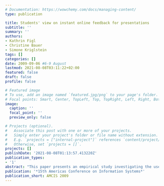 ```yaml
---
# Documentation: https://wowchemy.com/docs/managing-content/
type: publication

title: Students' view on instant online feedback for presentations
subtitle: ''
summary: ''
authors:
- Kathrin Figl
- Christine Bauer
- Simone Kriglstein
tags: []
categories: []
date: 2009-09-06 #6-9 August
lastmod: 2021-08-08T03:11:22+02:00
featured: false
draft: false
profile: false

# Featured image
# To use, add an image named `featured.jpg/png` to your page's folder.
# Focal points: Smart, Center, TopLeft, Top, TopRight, Left, Right, BottomLeft, Bottom, BottomRight.
image:
  caption: ''
  focal_point: ''
  preview_only: false

# Projects (optional).
#   Associate this post with one or more of your projects.
#   Simply enter your project's folder or file name without extension.
#   E.g. `projects = ["internal-project"]` references `content/project/deep-learning/index.md`.
#   Otherwise, set `projects = []`.
projects: []
publishDate: '2021-08-08T01:13:57.413220Z'
publication_types:
- '1'
abstract: "This paper presents an empirical study investigating the use of instant online feedback on face-to-face presentations. This innovative way of using information technology for the specific communication purpose of giving feedback was researched in the context of a university course on ''Human-Computer Interaction and Psychology''. A total sum of 80 students majoring in Computer Science participated in the instant online feedback activity and 907 feedbacks were given. 72 students returned the questionnaire for evaluating this educational scenario. Quantitative and qualitative analysis revealed that students seem to prefer giving feedback online in addition to a face-to-face setting for reasons like possible anonymity and more honesty. Study results further demonstrate that instant online feedback may facilitate students' interest in and commitment to their presentations, finally also increasing their contributions' quality."
publication: '*15th Americas Conference on Information Systems*'
publication_short: AMCIS 2009
---
```


